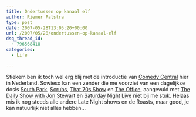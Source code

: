 ```yaml
---
title: Ondertussen op kanaal elf
author: Riemer Palstra
type: post
date: 2007-05-28T13:05:20+00:00
url: /2007/05/28/ondertussen-op-kanaal-elf
dsq_thread_id:
  - 796568418
categories:
  - Life

---
```

Stiekem ben ik toch wel erg blij met de introductie van [Comedy Central][1] hier in Nederland. Sowieso kan een zender die me voorziet van een dagelijkse dosis [South Park][2], [Scrubs][3], [That 70s Show][4] en [The Office][5], aangevuld met [The Daily Show with Jon Stewart][6] en [Saturday Night Live][7] niet bij me stuk. Helaas mis ik nog steeds alle andere Late Night shows en de Roasts, maar goed, je kan natuurlijk niet alles hebben&#8230;

 [1]: http://www.comedycentral.nl/
 [2]: http://www.southparkstudios.com/
 [3]: http://scrubs-tv.com/
 [4]: http://www.that70sshow.com/
 [5]: http://www.nbc.com/The_Office/
 [6]: http://www.comedycentral.com/shows/the_daily_show/index.jhtml
 [7]: http://www.nbc.com/Saturday_Night_Live/